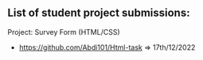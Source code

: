 ## List of student project submissions:

Project: Survey Form (HTML/CSS)
- https://github.com/Abdi101/Html-task => 17th/12/2022